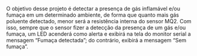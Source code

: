 O objetivo desse projeto é detectar a presença de gás inflamável e/ou fumaça em um determinado ambiente, de forma que quanto mais gás poluente detectado, menor será a resistência interna do sensor MQ2.
Com isso, sempre que o sensor fizer a detecção da presença de um gás e/ou fumaça, um LED acenderá como alerta e exibirá na tela do monitor serial a mensagem “Fumaça detectada”; do contrário, exibirá a mensagem “Sem fumaça”.